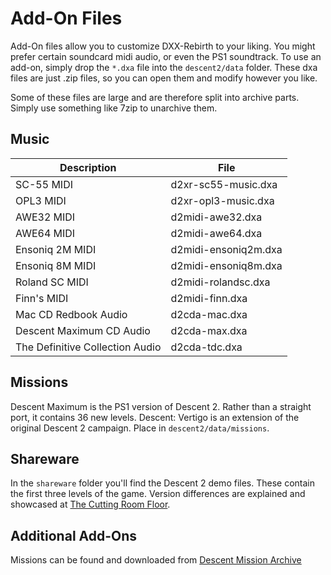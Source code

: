 # Add-On Files
Add-On files allow you to customize DXX-Rebirth to your liking. You might prefer certain soundcard midi audio, or even the PS1 soundtrack.
To use an add-on, simply drop the `*.dxa` file into the `descent2/data` folder. These dxa files are just .zip files, so you can open them and modify however you like.

Some of these files are large and are therefore split into archive parts. Simply use something like 7zip to unarchive them.

## Music
| Description | File |  
|--|--| 
|SC-55 MIDI|d2xr-sc55-music.dxa|  
|OPL3 MIDI|d2xr-opl3-music.dxa|  
|AWE32 MIDI|d2midi-awe32.dxa|  
|AWE64 MIDI|d2midi-awe64.dxa|  
|Ensoniq 2M MIDI|d2midi-ensoniq2m.dxa|  
|Ensoniq 8M MIDI|d2midi-ensoniq8m.dxa|  
|Roland SC MIDI|d2midi-rolandsc.dxa|  
|Finn's MIDI|d2midi-finn.dxa|  
|Mac CD Redbook Audio|d2cda-mac.dxa|  
|Descent Maximum CD Audio|d2cda-max.dxa|  
|The Definitive Collection Audio|d2cda-tdc.dxa|  

## Missions
Descent Maximum is the PS1 version of Descent 2. Rather than a straight port, it contains 36 new levels. Descent: Vertigo is an extension of the original Descent 2 campaign. Place in `descent2/data/missions`.

## Shareware
In the `shareware` folder you'll find the Descent 2 demo files. These contain the first three levels of the game. Version differences are explained and showcased at [The Cutting Room Floor](https://tcrf.net/Proto:Descent_II_(PC)).

## Additional Add-Ons
Missions can be found and downloaded from [Descent Mission Archive](https://sectorgame.com/dxma/)
